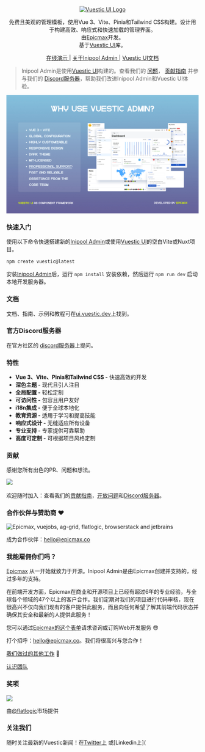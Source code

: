 <p align="center">
  <a href="https://vuestic.dev" target="_blank">
    <img alt="Vuestic UI Logo" width="220" src="./.github/assets/vuestic-admin-logo.png">
  </a>
</p>

<p align="center">
  免费且美观的管理模板，使用Vue 3、Vite、Pinia和Tailwind CSS构建。设计用于构建高效、响应式和快速加载的管理界面。</br>
  由<a href="https://epicmax.co">Epicmax</a>开发。</br>
  基于<a href="https://ui.vuestic.dev">Vuestic UI</a>库。
</p>

<p align="center">
  <a href="https://admin-demo.vuestic.dev"> 在线演示 </a> |
  <a href="https://admin-landing.vuestic.dev/"> 关于Inipool Admin </a> |
  <a href="https://ui.vuestic.dev/">Vuestic UI文档</a>
</p>

> Inipool Admin是使用[Vuestic UI](https://ui.vuestic.dev)构建的。查看我们的
> <a href="https://github.com/epicmaxco/vuestic-ui/issues">问题</a>，
> <a href="https://ui.vuestic.dev/en/contribution/guide">贡献指南</a> 并参与我们的
> <a href="https://discord.gg/jTKTjj2weV">Discord服务器</a>，帮助我们改进Inipool Admin和Vuestic UI体验。

<p align="center">
  <a href="https://admin.vuestic.dev" target="_blank">
    <img src="./public/vuestic-admin-image.png" align="center" width="888px"/>
  </a>
</p>

### 快速入门

使用以下命令快速搭建新的[Inipool Admin](admin-demo.vuestic.ui)或使用[Vuestic UI](ui.vuestic.dev)的空白Vite或Nuxt项目。

```bash
npm create vuestic@latest
```

安装[Inipool Admin](admin.vuestic.ui)后，运行 `npm install` 安装依赖，然后运行 `npm run dev` 启动本地开发服务器。

### 文档

文档、指南、示例和教程可在[ui.vuestic.dev](https://ui.vuestic.dev)上找到。

### 官方Discord服务器

在官方社区的 [discord服务器](https://discord.gg/jTKTjj2weV)上提问。

### 特性

- **Vue 3、Vite、Pinia和Tailwind CSS -** 快速高效的开发
- **深色主题 -** 现代且引人注目
- **全局配置 -** 轻松定制
- **可访问性 -** 包容且用户友好
- **i18n集成 -** 便于全球本地化
- **教育资源 -** 适用于学习和提高技能
- **响应式设计 -** 无缝适应所有设备
- **专业支持 -** 专家提供可靠帮助
- **高度可定制 -** 可根据项目风格定制

### 贡献

感谢您所有出色的PR、问题和想法。

<a href="https://github.com/epicmaxco/vuestic-admin/graphs/contributors">
<img src="https://opencollective.com/vuestic-admin/contributors.svg?width=890&button=false" />
</a>
<br>

欢迎随时加入：查看我们的<a href="https://ui.vuestic.dev/en/contribution/guide">贡献指南</a>，[开放问题](https://github.com/epicmaxco/vuestic-ui/issues)和[Discord服务器](https://discord.gg/jTKTjj2weV)。

### 合作伙伴与赞助商 ❤️

<img src="./.github/assets/sponsors.png" loading="lazy" alt="Epicmax, vuejobs, ag-grid, flatlogic, browserstack and jetbrains" width="400px">

成为合作伙伴：[hello@epicmax.co](mailto:hello@epicmax.co)

### 我能雇佣你们吗？

[Epicmax](https://epicmax.co) 从一开始就致力于开源。Inipool Admin是由Epicmax创建并支持的，经过多年的支持。

在前端开发方面，Epicmax在商业和开源项目上已经有超过6年的专业经验，与全球各个领域的47个以上的客户合作。我们定期对我们的项目进行代码审核，现在很高兴不仅向我们现有的客户提供此服务，而且向任何希望了解其前端代码状态并确保其安全和最新的人提供此服务！

您可以通过[Epicmax的这个表单](https://epicmax.co/contacts)请求咨询或订购Web开发服务 😎

打个招呼：<a href="mailto:hello@epicmax.co">hello@epicmax.co</a>。我们将很高兴与您合作！

[我们做过的其他工作](https://epicmax.co) 🤘

[认识团队](https://ui.vuestic.dev/introduction/team)

### 奖项

<a href="https://flatlogic.com/templates/vuestic-vue-free-admin" target="_blank">
    <img src="https://i.imgur.com/ZeQPZ3Q.png" align="center" width="150px"/>
</a>
<p>
  由<a href="https://flatlogic.com/templates/vuestic-vue-free-admin" target="_blank">@flatlogic</a>市场提供
</p>

### 关注我们

随时关注最新的Vuestic新闻！在[Twitter上](https://twitter.com/vuestic_ui)
或[Linkedin上](
